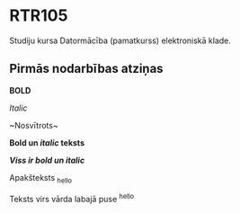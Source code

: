 # RTR105
Studiju kursa Datormācība (pamatkurss) elektroniskā klade.

## Pirmās nodarbības atziņas
**BOLD**

*Italic*

~Nosvītrots~

**Bold un _italic_ teksts**

***Viss ir bold un italic***

Apakšteksts <sub>hello</sub>

Teksts virs vārda labajā puse <sup>hello</sup>

